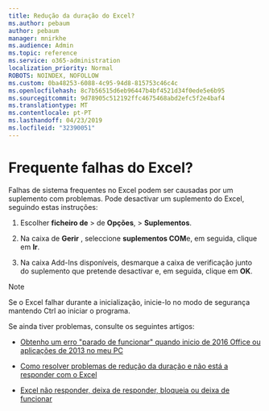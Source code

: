 ```yaml
---
title: Redução da duração do Excel?
ms.author: pebaum
author: pebaum
manager: mnirkhe
ms.audience: Admin
ms.topic: reference
ms.service: o365-administration
localization_priority: Normal
ROBOTS: NOINDEX, NOFOLLOW
ms.custom: 0ba48253-6088-4c95-94d8-815753c46c4c
ms.openlocfilehash: 8c7b56515d6eb96447b4bf4521d34f0ede5e6b95
ms.sourcegitcommit: 9d78905c512192ffc4675468abd2efc5f2e4baf4
ms.translationtype: MT
ms.contentlocale: pt-PT
ms.lasthandoff: 04/23/2019
ms.locfileid: "32390051"
---
```

# <a name="frequent-excel-crashes"></a>Frequente falhas do Excel?

Falhas de sistema frequentes no Excel podem ser causadas por um suplemento com problemas. Pode desactivar um suplemento do Excel, seguindo estas instruções:
  
1. Escolher **ficheiro de** \> de **Opções**, \> **Suplementos**.
    
2. Na caixa de **Gerir** , seleccione **suplementos COM**e, em seguida, clique em **Ir**.
    
3. Na caixa Add-Ins disponíveis, desmarque a caixa de verificação junto do suplemento que pretende desactivar e, em seguida, clique em **OK**.
    
> [!NOTE]
> Se o Excel falhar durante a inicialização, inicie-lo no modo de segurança mantendo Ctrl ao iniciar o programa. 
  
Se ainda tiver problemas, consulte os seguintes artigos:
  
- [Obtenho um erro "parado de funcionar" quando inicio de 2016 Office ou aplicações de 2013 no meu PC](https://support.office.com/article/52bd7985-4e99-4a35-84c8-2d9b8301a2fa.aspx)
    
- [Como resolver problemas de redução da duração e não está a responder com o Excel](https://support.microsoft.com/help/2758592/how-to-troubleshoot-crashing-and-not-responding-issues-with-excel)
    
- [Excel não responder, deixa de responder, bloqueia ou deixa de funcionar](https://support.office.com/article/37e7d3c9-9e84-40bf-a805-4ca6853a1ff4.aspx)
    
